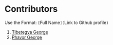 # Contributors

Use the Format: `[`Full Name`](`Link to Github profile`)`

1. [Tibetegya George](https://github.com/tibetgya)
2. [Phavor George](https://github.com/phavor)

